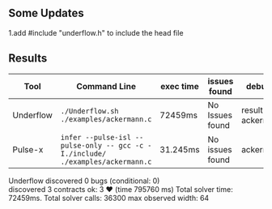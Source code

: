 ## Some Updates

1.add #include "underflow.h" to include the head file

## Results

|Tool|Command Line|exec time|issues found|debug report|
|----------------|-------------------------------|-----------------------------|---------------------------|-------------------|
|Underflow|`./Underflow.sh ./examples/ackermann.c`|72459ms|No Issues found|result-ackermann.txt|
|Pulse-x|`infer --pulse-isl --pulse-only -- gcc -c -I./include/ ./examples/ackermann.c`|31.245ms|No issues found|ackermann.html|


Underflow
  discovered 0 bugs (conditional: 0)  
  discovered 3 contracts    ok: 3  ❤   (time 795760 ms)
  Total solver time: 72459ms. Total solver calls: 36300
  max observed width: 64
